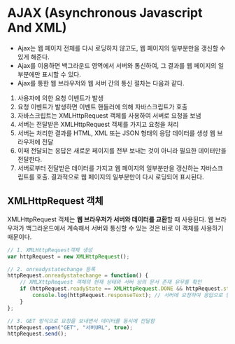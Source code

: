 # AJAX (Asynchronous Javascript And XML)
- Ajax는 웹 페이지 전체를 다시 로딩하지 않고도, 웹 페이지의 일부분만을 갱신할 수 있게 해준다.
- Ajax를 이용하면 백그라운드 영역에서 서버와 통신하여, 그 결과를 웹 페이지의 일부분에만 표시할 수 있다.
- Ajax를 통한 웹 브라우저와 웹 서버 간의 통신 절차는 다음과 같다.
1. 사용자에 의한 요청 이벤트가 발생
2. 요청 이벤트가 발생하면 이벤트 핸들러에 의해 자바스크립트가 호출
3. 자바스크립트는 XMLHttpRequest 객체를 사용하여 서버로 요청을 보냄
4. 서버는 전달받은 XMLHttpRequest 객체를 가지고 요청을 처리
5. 서버는 처리한 결과를 HTML, XML 또는 JSON 형태의 응답 데이터를 생성 웹 브라우저에 전달
6. 이때 전달되는 응답은 새로운 페이지를 전부 보내는 것이 아니라 필요한 데이터만을 전달한다.
7. 서버로부터 전달받은 데이터를 가지고 웹 페이지의 일부분만을 갱신하는 자바스크립트를 호출. 결과적으로 웹 페이지의 일부분만이 다시 로딩되어 표시된다.
## XMLHttpRequest 객체
XMLHttpRequest 객체는 **웹 브라우저가 서버와 데이터를 교환**할 때 사용된다. 웹 브라우저가 백그라운드에서 계속해서 서버와 통신할 수 있는 것은 바로 이 객체를 사용하기 때문이다.
```javascript
// 1. XMLHttpRequest객체 생성
var httpRequest = new XMLHttpRequest(); 

// 2. onreadystatechange 등록
httpRequest.onreadystatechange = function() {
	// XMLXttpRequest 객체의 현재 상태와 서버 상의 문서 존재 유무를 확인
    if (httpRequest.readyState == XMLHttpRequest.DONE && httpRequest.status == 200 ) {
    	console.log(httpRequest.responseText); // 서버에 요청하여 응답으로 받은 데이터를 문자열로 반환
    }
};

// 3. GET 방식으로 요청을 보내면서 데이터를 동시에 전달함
httpRequest.open("GET", "서버URL", true);
httpRequest.send();
```
